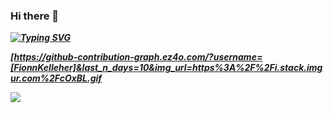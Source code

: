 ### Hi there 👋


***[![Typing SVG](https://readme-typing-svg.herokuapp.com?font=Fira+Code&pause=1000&random=false&width=435&lines=Fionn+Kelleher)](https://git.io/typing-svg)***

***[https://github-contribution-graph.ez4o.com/?username=[FionnKelleher]&last_n_days=10&img_url=https%3A%2F%2Fi.stack.imgur.com%2FcOxBL.gif***


***![](https://komarev.com/ghpvc/?username=FionnKelleher)***

